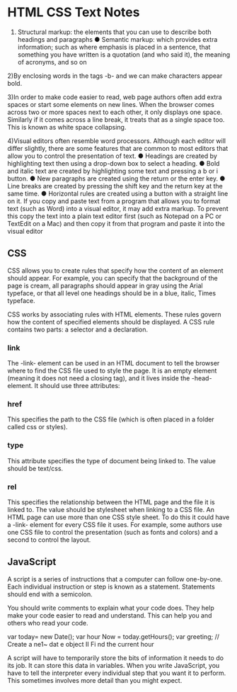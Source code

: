 # HTML CSS Text Notes #

1) Structural markup: the elements that you can use to
describe both headings and paragraphs
● Semantic markup: which provides extra information; such
as where emphasis is placed in a sentence, that something
you have written is a quotation (and who said it), the
meaning of acronyms, and so on

2)By enclosing words in the tags
-b- and </b> we can make
characters appear bold.

3)In order to make code easier to
read, web page authors often
add extra spaces or start some
elements on new lines.
When the browser comes across
two or more spaces next to each
other, it only displays one space.
Similarly if it comes across a line
break, it treats that as a single
space too. This is known as
white space collapsing.

4)Visual editors often resemble
word processors. Although
each editor will differ slightly,
there are some features that
are common to most editors
that allow you to control the
presentation of text.
● Headings are created by
highlighting text then using
a drop-down box to select a
heading.
● Bold and italic text are
created by highlighting some
text and pressing a b or i
button.
● New paragraphs are created
using the return or the enter
key.
● Line breaks are created by
pressing the shift key and the
return key at the same time.
● Horizontal rules are created
using a button with a straight
line on it.
If you copy and paste text from
a program that allows you to
format text (such as Word) into
a visual editor, it may add extra
markup. To prevent this copy
the text into a plain text editor
first (such as Notepad on a PC
or TextEdit on a Mac) and then
copy it from that program and
paste it into the visual editor

## CSS ##

CSS allows you to create rules that specify how the content of
an element should appear. For example, you can specify that
the background of the page is cream, all paragraphs should
appear in gray using the Arial typeface, or that all level one
headings should be in a blue, italic, Times typeface.

CSS works by associating rules with HTML elements. These rules govern
how the content of specified elements should be displayed. A CSS rule
contains two parts: a selector and a declaration.

### link ###

The -link- element can be used
in an HTML document to tell the
browser where to find the CSS
file used to style the page. It is an
empty element (meaning it does
not need a closing tag), and it
lives inside the -head- element.
It should use three attributes:

### href ###

This specifies the path to the
CSS file (which is often placed in
a folder called css or styles).

### type ###

This attribute specifies the type
of document being linked to. The
value should be text/css.

### rel ###

This specifies the relationship
between the HTML page and
the file it is linked to. The value
should be stylesheet when
linking to a CSS file.
An HTML page can use more
than one CSS style sheet. To
do this it could have a -link-
element for every CSS file it
uses. For example, some authors
use one CSS file to control the
presentation (such as fonts and
colors) and a second to control
the layout.

## JavaScript ##

A script is a series of instructions that a computer can follow one-by-one.
Each individual instruction or step is known as a statement.
Statements should end with a semicolon.

You should write comments to explain what your code does.
They help make your code easier to read and understand.
This can help you and others who read your code.

var today= new Date();
var hour Now = today.getHours();
var greeting;
// Create a ne1~ dat e object
II Fi nd the current hour

A script will have to temporarily
store the bits of information it
needs to do its job. It can store this
data in variables.
When you write JavaScript, you have to tell the
interpreter every individual step that you want it to
perform. This sometimes involves more detail than
you might expect.
